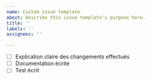 ```yaml
---
name: Custom issue template
about: Describe this issue template's purpose here.
title: ''
labels: ''
assignees: ''

---
```


- [ ] Explication claire des changements effectués
- [ ] Documentation écrite
- [ ] Test écrit
